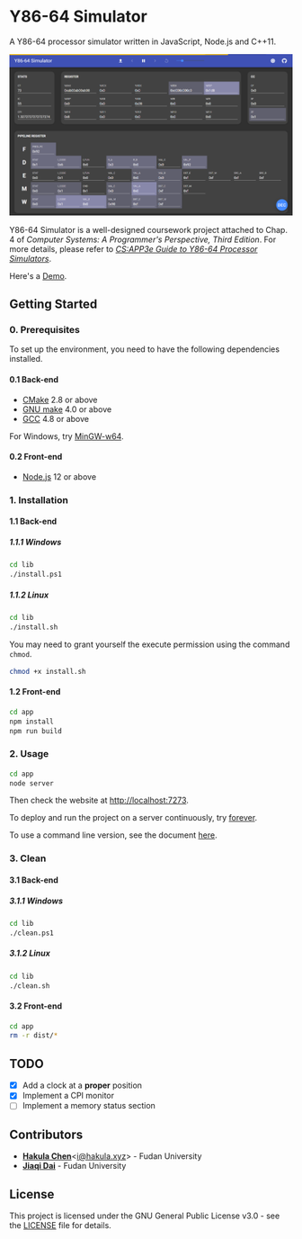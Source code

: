 # Y86-64 Simulator

A Y86-64 processor simulator written in JavaScript, Node.js and C++11.

![Y86-64 Simulator](./screenshot.png)

Y86-64 Simulator is a well-designed coursework project attached to Chap. 4 of *Computer Systems: A Programmer's Perspective, Third Edition*. For more details, please refer to *[CS:APP3e Guide to Y86-64 Processor Simulators](http://csapp.cs.cmu.edu/3e/simguide.pdf)*.

Here's a [Demo](https://sim.hakula.xyz).

## Getting Started

### 0. Prerequisites

To set up the environment, you need to have the following dependencies installed.

#### 0.1 Back-end

- [CMake](https://cmake.org/download) 2.8 or above
- [GNU make](https://www.gnu.org/software/make) 4.0 or above
- [GCC](https://gcc.gnu.org/releases.html) 4.8 or above

For Windows, try [MinGW-w64](https://sourceforge.net/projects/mingw-w64).

#### 0.2 Front-end

- [Node.js](https://nodejs.org/en/download) 12 or above

### 1. Installation

#### 1.1 Back-end

##### 1.1.1 Windows

```bash
cd lib
./install.ps1
```

##### 1.1.2 Linux

```bash
cd lib
./install.sh
```

You may need to grant yourself the execute permission using the command `chmod`.

```bash
chmod +x install.sh
```

#### 1.2 Front-end

```bash
cd app
npm install
npm run build
```

### 2. Usage

```bash
cd app
node server
```

Then check the website at <http://localhost:7273>.

To deploy and run the project on a server continuously, try [forever](https://www.npmjs.com/package/forever).

To use a command line version, see the document [here](./lib/README.md).

### 3. Clean

#### 3.1 Back-end

##### 3.1.1 Windows

```bash
cd lib
./clean.ps1
```

##### 3.1.2 Linux

```bash
cd lib
./clean.sh
```

#### 3.2 Front-end

```bash
cd app
rm -r dist/*
```

## TODO

- [x] Add a clock at a **proper** position
- [x] Implement a CPI monitor
- [ ] Implement a memory status section

## Contributors

- [**Hakula Chen**](https://github.com/hakula139)<[i@hakula.xyz](mailto:i@hakula.xyz)> - Fudan University
- [**Jiaqi Dai**](https://github.com/jqdai) - Fudan University

## License

This project is licensed under the GNU General Public License v3.0 - see the [LICENSE](./LICENSE) file for details.
